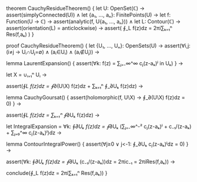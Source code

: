 theorem CauchyResidueTheorem() {
  let U: OpenSet(ℂ) →
  assert(simplyConnected(U)) ∧
  let {a₁, ..., aₙ}: FinitePoints(U) →
  let f: Function(U → ℂ) →
  assert(analytic(f, U\{a₁, ..., aₙ})) ∧
  let L: Contour(ℂ) →
  assert(orientation(L) = anticlockwise) →
  assert(
    ∮_L f(z)dz = 2πi∑ₖ₌₁ⁿ Res(f,aₖ)
  )
}

proof CauchyResidueTheorem() {
  let {U₁, ..., Uₙ}: OpenSets(U) →
  assert(∀i,j: (i≠j → Uᵢ∩Uⱼ=∅) ∧ (aᵢ∈Uᵢ) ∧ (aᵢ∉Uⱼ)) →
  
  lemma LaurentExpansion() {
    assert(∀k: f(z) = ∑ⱼ₌₋∞^∞ cⱼ(z-aₖ)ʲ in Uₖ)
  } →
  
  let X = ∪ᵢ₌₁ⁿ Uᵢ →
  
  assert(∮_L f(z)dz = ∮_∂(U\X) f(z)dz + ∑ₖ₌₁ⁿ ∮_∂Uₖ f(z)dz) →
  
  lemma CauchyGoursat() {
    assert(holomorphic(f, U\X) → ∮_∂(U\X) f(z)dz = 0)
  } →
  
  assert(∮_L f(z)dz = ∑ₖ₌₁ⁿ ∮_∂Uₖ f(z)dz) →
  
  let IntegralExpansion = ∀k: ∮_∂Uₖ f(z)dz = 
    ∮_∂Uₖ (∑ⱼ₌₋∞^-² cⱼ(z-aₖ)ʲ + c₋₁/(z-aₖ) + ∑ⱼ₌₀^∞ cⱼ(z-aₖ)ʲ)dz →
    
  lemma ContourIntegralPower() {
    assert(∀j≥0 ∨ j<-1: ∮_∂Uₖ cⱼ(z-aₖ)ʲdz = 0)
  } →
  
  assert(∀k: ∮_∂Uₖ f(z)dz = ∮_∂Uₖ (c₋₁/(z-aₖ))dz = 2πic₋₁ = 2πiRes(f,aₖ)) →
  
  conclude(∮_L f(z)dz = 2πi∑ₖ₌₁ⁿ Res(f,aₖ))
}